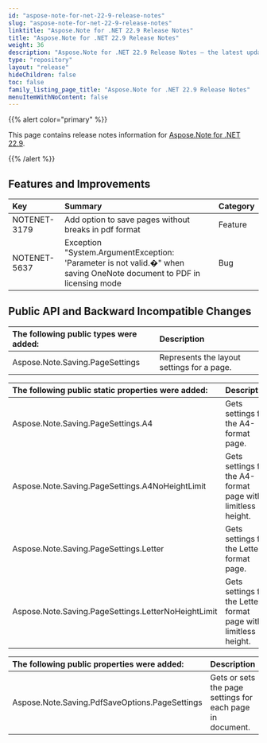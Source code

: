 ```yaml
---
id: "aspose-note-for-net-22-9-release-notes"
slug: "aspose-note-for-net-22-9-release-notes"
linktitle: "Aspose.Note for .NET 22.9 Release Notes"
title: "Aspose.Note for .NET 22.9 Release Notes"
weight: 36
description: "Aspose.Note for .NET 22.9 Release Notes – the latest updates and fixes."
type: "repository"
layout: "release"
hideChildren: false
toc: false
family_listing_page_title: "Aspose.Note for .NET 22.9 Release Notes"
menuItemWithNoContent: false
---
```


{{% alert color="primary" %}} 

This page contains release notes information for [Aspose.Note for .NET 22.9](https://releases.aspose.com/note/net/new-releases/aspose.note-for-.net-22.9/).

{{% /alert %}} 

## **Features and Improvements**

|**Key**|**Summary**|**Category**|
| :- | :- | :- |
|NOTENET-3179|Add option to save pages without breaks in pdf format|Feature|
|NOTENET-5637|Exception "System.ArgumentException: 'Parameter is not valid.�" when saving OneNote document to PDF in licensing mode|Bug|

## **Public API and Backward Incompatible Changes**

|**The following public types were added:**|**Description**|
| :- | :- |
|Aspose.Note.Saving.PageSettings|Represents the layout settings for a page.|

|**The following public static properties were added:**|**Description**|
| :- | :- |
|Aspose.Note.Saving.PageSettings.A4|Gets settings for the A4-format page.|
|Aspose.Note.Saving.PageSettings.A4NoHeightLimit|Gets settings for the A4-format page with limitless height.|
|Aspose.Note.Saving.PageSettings.Letter|Gets settings for the Letter-format page.|
|Aspose.Note.Saving.PageSettings.LetterNoHeightLimit|Gets settings for the Letter-format page with limitless height.|

|**The following public properties were added:**|**Description**|
| :- | :- |
|Aspose.Note.Saving.PdfSaveOptions.PageSettings|Gets or sets the page settings for each page in document.|
